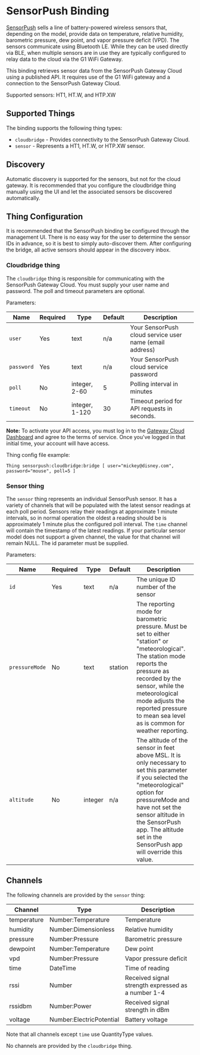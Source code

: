 # SensorPush Binding

[SensorPush](https://www.sensorpush.com/) sells a line of battery-powered wireless sensors that, depending on the model, provide data on temperature, relative humidity, barometric pressure, dew point, and vapor pressure deficit (VPD).
The sensors communicate using Bluetooth LE.
While they can be used directly via BLE, when multiple sensors are in use they are typically configured to relay data to the cloud via the G1 WiFi Gateway.

This binding retrieves sensor data from the SensorPush Gateway Cloud using a published API.
It requires use of the G1 WiFi gateway and a connection to the SensorPush Gateway Cloud.

Supported sensors: HT1, HT.W, and HTP.XW

## Supported Things

The binding supports the following thing types:

* `cloudbridge` - Provides connectivity to the SensorPush Gateway Cloud.
* `sensor` - Represents a HT1, HT.W, or HTP.XW sensor.

## Discovery

Automatic discovery is supported for the sensors, but not for the cloud gateway.
It is recommended that you configure the cloudbridge thing manually using the UI and let the associated sensors be discovered automatically.

## Thing Configuration

It is recommended that the SensorPush binding be configured through the management UI.
There is no easy way for the user to determine the sensor IDs in advance, so it is best to simply auto-discover them.
After configuring the bridge, all active sensors should appear in the discovery inbox.

### Cloudbridge thing

The `cloudbridge` thing is responsible for communicating with the SensorPush Gateway Cloud.
You must supply your user name and password.
The poll and timeout parameters are optional.

Parameters:

| Name         | Required | Type          | Default | Description              |
|--------------|----------|---------------|---------|--------------------------|
| `user`     | Yes      |text           | n/a | Your SensorPush cloud service user name (email address) |
| `password`| Yes      |text           | n/a | Your SensorPush cloud service password |
| `poll`     | No       |integer, 2-60  |  5  | Polling interval in minutes |
| `timeout` | No       |integer, 1-120 | 30  | Timeout period for API requests in seconds. |

**Note:** To activate your API access, you must log in to the [Gateway Cloud Dashboard](https://dashboard.sensorpush.com/) and agree to the terms of service.
Once you've logged in that initial time, your account will have access.

Thing config file example:

```
Thing sensorpush:cloudbridge:bridge [ user="mickey@disney.com", password="mouse", poll=5 ]
```

### Sensor thing

The `sensor` thing represents an individual SensorPush sensor.
It has a variety of channels that will be populated with the latest sensor readings at each poll period.
Sensors relay their readings at approximate 1 minute intervals, so in normal operation the oldest a reading should be is approximately 1 minute plus the configured poll interval.
The `time` channel will contain the timestamp of the latest readings.
If your particular sensor model does not support a given channel, the value for that channel will remain NULL.
The id parameter must be supplied.

Parameters:

| Name              | Required | Type          | Default | Description                        |
|-------------------|----------|---------------|---------|------------------------------------|
| `id`             | Yes      | text          | n/a     | The unique ID number of the sensor |
| `pressureMode`| No       | text          | station | The reporting mode for barometric pressure. Must be set to either "station" or "meteorological". The station mode reports the pressure as recorded by the sensor, while the meteorological mode adjusts the reported pressure to mean sea level as is common for weather reporting.|
| `altitude`     | No       | integer       | n/a     | The altitude of the sensor in feet above MSL. It is only necessary to set this parameter if you selected the "meteorological" option for pressureMode and have not set the sensor altitude in the SensorPush app. The altitude set in the SensorPush app will override this value.|

## Channels

The following channels are provided by the `sensor` thing:

| Channel     | Type                     | Description                                        |
|-------------|--------------------------|----------------------------------------------------|
| temperature | Number:Temperature       | Temperature                                        |
| humidity    | Number:Dimensionless     | Relative humidity                                  |
| pressure    | Number:Pressure          | Barometric pressure                                |
| dewpoint    | Number:Temperature       | Dew point                                          |
| vpd         | Number:Pressure          | Vapor pressure deficit                             |
| time        | DateTime                 | Time of reading                                    |
| rssi        | Number                   | Received signal strength expressed as a number 1-4 |
| rssidbm     | Number:Power             | Received signal strength in dBm                    |
| voltage     | Number:ElectricPotential | Battery voltage                                    |

Note that all channels except `time` use QuantityType values.

No channels are provided by the `cloudbridge` thing.
